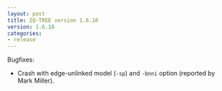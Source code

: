 ```yaml
---
layout: post
title: IQ-TREE version 1.6.10
version: 1.6.10
categories: 
- release
---
```



Bugfixes:

* Crash with edge-unlinked model (`-sp`) and `-bnni` option (reported by Mark Miller).

